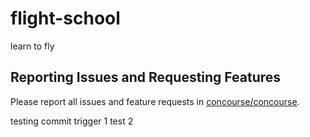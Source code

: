# flight-school
learn to fly

## Reporting Issues and Requesting Features

Please report all issues and feature requests in [concourse/concourse](https://github.com/concourse/concourse/issues).

testing commit trigger 1
test 2
